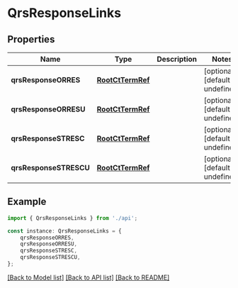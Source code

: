 # QrsResponseLinks


## Properties

Name | Type | Description | Notes
------------ | ------------- | ------------- | -------------
**qrsResponseORRES** | [**RootCtTermRef**](RootCtTermRef.md) |  | [optional] [default to undefined]
**qrsResponseORRESU** | [**RootCtTermRef**](RootCtTermRef.md) |  | [optional] [default to undefined]
**qrsResponseSTRESC** | [**RootCtTermRef**](RootCtTermRef.md) |  | [optional] [default to undefined]
**qrsResponseSTRESCU** | [**RootCtTermRef**](RootCtTermRef.md) |  | [optional] [default to undefined]

## Example

```typescript
import { QrsResponseLinks } from './api';

const instance: QrsResponseLinks = {
    qrsResponseORRES,
    qrsResponseORRESU,
    qrsResponseSTRESC,
    qrsResponseSTRESCU,
};
```

[[Back to Model list]](../README.md#documentation-for-models) [[Back to API list]](../README.md#documentation-for-api-endpoints) [[Back to README]](../README.md)
